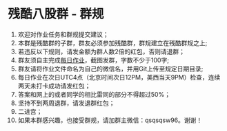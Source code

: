 # 残酷八股群 - 群规
1. 欢迎对作业任务和群规提交建议；
2. 本群是残酷群的子群，群友必须参加残酷群，群规建立在残酷群规之上;
3. 若违反以下规则，请发金额为群人数2倍的红包，否则请退群；
4. 群友须自主完成[每日作业](https://github.com/x-wqs/CruelFundamental/blob/main/Questions.md)，截图发群，字数不少于100字;
5. 群友请将作业文件命名为自己的微信名，并用Git上传至规定日期目录;
6. 每日作业在次日UTC4点（北京时间次日12PM，美西当天9PM）检查，连续两天未打卡成功请发红包；
7. 答案和网上的或者同学的相比雷同的部分不得超过50%；
8. 坚持不到两周退群，请发退群红包；
9. 二进宫；
10. 如果本群感兴趣，也接受群规，请加群主微信：qsqsqsw96。谢谢！
